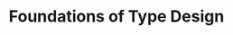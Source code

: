 ---
layout: bookmark
title: Foundations of Type Design
tags:
  - Bookmarks
  - Resources
  - Typefaces
created: '2023-04-15T09:42:38.981Z'
link: https://typedesignschool.com/
id: 557853470
excerpt: An accessible online course that covers the foundations of latin type design.
image: https://typedesignschool.com/banner.png
---